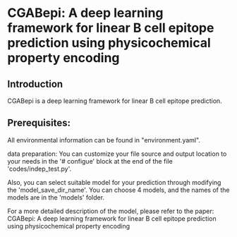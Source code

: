 CGABepi: A deep learning framework for linear B cell epitope prediction using physicochemical property encoding
=============================================

Introduction
------------
CGABepi is a deep learning framework for linear B cell epitope prediction.

Prerequisites:
-------------
All environmental information can be found in "environment.yaml".

data preparation:
You can customize your file source and output location to your needs in the '# configue' block at the end of the file 'codes/indep_test.py'. 

Also, you can select suitable model for your prediction through modifying the 'model_save_dir_name'. You can choose 4 models, and the names of the models are in the 'models' folder.

For a more detailed description of the model, please refer to the paper: CGABepi: A deep learning framework for linear B cell epitope prediction using physicochemical property encoding